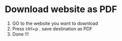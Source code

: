 # Download website as PDF  
1. GO to the website you want to download  
2. Press ctrl+p . save destination as PDF  
3. Done !!!
